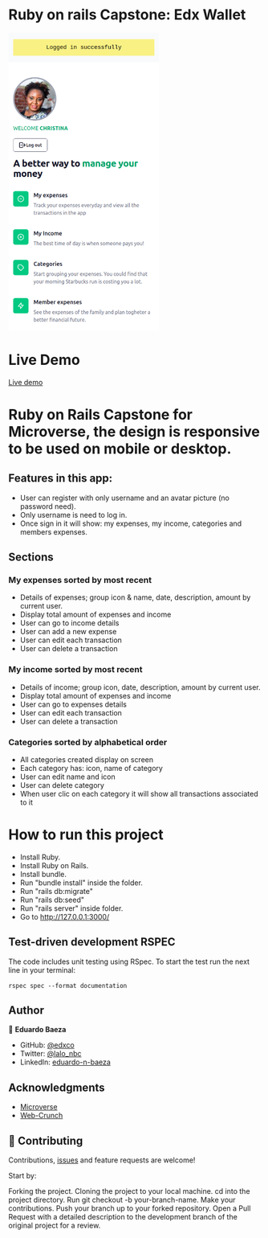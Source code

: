 # Ruby on rails Capstone: Edx Wallet

<img src="app1.png" width="300" height="auto">

# Live Demo

[Live demo](https://edx-wallet.herokuapp.com/)

# Ruby on Rails Capstone for Microverse, the design is responsive to be used on mobile or desktop.
## Features in this app:

- User can register with only username and an avatar picture (no password need).
- Only username is need to log in.
- Once sign in it will show: my expenses, my income, categories and members expenses.

## Sections
### My expenses sorted by most recent
- Details of expenses; group icon & name, date, description, amount by current user.
- Display total amount of expenses and income
- User can go to income details
- User can add a new expense
- User can edit each transaction
- User can delete a transaction

### My income sorted by most recent
- Details of income; group icon, date, description, amount by current user.
- Display total amount of expenses and income
- User can go to expenses details
- User can edit each transaction
- User can delete a transaction

### Categories sorted by alphabetical order
- All categories created display on screen
- Each category has: icon, name of category
- User can edit name and icon
- User can delete category
- When user clic on each category it will show all transactions associated to it


# How to run this project

- Install Ruby.
- Install Ruby on Rails.
- Install bundle.
- Run "bundle install" inside the folder.
- Run "rails db:migrate"
- Run "rails db:seed"
- Run "rails server" inside folder.
- Go to http://127.0.0.1:3000/


## Test-driven development RSPEC

The code includes unit testing using RSpec. 
To start the test run the next line in your terminal:

```
rspec spec --format documentation
```

## Author

👤 **Eduardo Baeza**

- GitHub: [@edxco](https://github.com/edxco/)
- Twitter: [@lalo_nbc](https://twitter.com/lalo_nbc/)
- LinkedIn: [eduardo-n-baeza](https://www.linkedin.com/in/eduardo-n-baeza/)

## Acknowledgments

- [Microverse](https://www.microverse.org/)
- [Web-Crunch](https://www.youtube.com/c/Webcrunch/playlists)


## 🤝 Contributing

Contributions, [issues](https://github.com/edxco/financial_app/issues) and feature requests are welcome! 

Start by:

Forking the project.
Cloning the project to your local machine.
cd into the project directory.
Run git checkout -b your-branch-name.
Make your contributions.
Push your branch up to your forked repository.
Open a Pull Request with a detailed description to the development branch of the original project for a review.